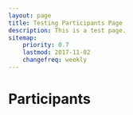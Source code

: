 ```yaml
---
layout: page
title: Testing Participants Page
description: This is a test page.
sitemap:
    priority: 0.7
    lastmod: 2017-11-02
    changefreq: weekly
---
```

<h1>Participants</h1>

<div id="participants"></div>

<script>
var array = [
  ["Tino Kreutzer"," DIGHR"  ],
  ["Prativa Baral"," York University"  ],
  ["Bobi Morris"," International Rescue Committee"  ],
  ["William Martin"," Catholic Relief Services"  ],
  ["Ruwan Rataynake"," London School of Hygiene & Tropical Medicine"  ],
  ["Paula Tenaglia"," ACF Canada"  ],
  ["Kusum Hachhethu"," WFP"  ],
  ["Sandie Walton-Ellery"," ACAPS"  ],
  ["Richard Matthew"," University of California - Irvine"  ],
  ["Jochen Schubert"," University of California - Irvine"  ],
  ["Sifat Reazi"," University of California - Irvine"  ],
  ["Lauren Bateman"," George Washington University"  ],
  ["Patrick Vinck"," Harvard Humanitarian Initiative"  ],
  ["Pavel Nabutovsky"," Quoin"  ],
  ["Chris Houston"," Grand Challenges Canad"  ],
  ["Cecilie Hestbæk"," Elrha"  ],
  ["Dan Joseph"," American Red Cross"  ],
  ["Daliah Adler"," York University"  ],
  ["Syed Imran Ali"," Dahdaleh Institute for Global Health Research"  ],
  ["Ali Asgary"," York University"  ],
  ["Mazyar Fallah"," York University"  ],
  ["Raphael Aguiar"," York University"  ],
  ["Parke Godfrey"," York University"  ]
]

var list = document.createElement('ul');
for (let i = 0; i < array.length; i++) {
    var item = document.createElement('li');
    item.appendChild(document.createTextNode(array[i][0] + ", " + array[i][1]));
    list.appendChild(item);
}

document.getElementById('participants').appendChild(list);
</script>